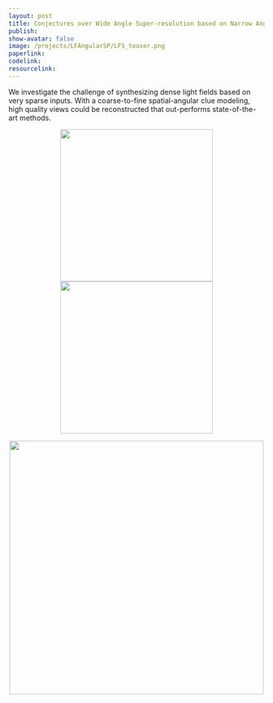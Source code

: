 ```yaml
---
layout: post
title: Conjectures over Wide Angle Super-resolution based on Narrow Angle References
publish: 
show-avatar: false
image: /projects/LFAngularSP/LFS_teaser.png
paperlink: 
codelink:
resourcelink:
---
```

We investigate the challenge of synthesizing dense light fields based on very sparse inputs. With a coarse-to-fine spatial-angular clue modeling, high quality views could be reconstructed that out-performs state-of-the-art methods.  

<p align='center'>
<img src="https://hotndy.github.io/projects/LFRain/N1CARrain.gif" width="300px"/>
<img src="https://hotndy.github.io/projects/LFRain/N1CARderain.gif" width="300px"/>
</p>


<p align="center">
<img src="https://hotndy.github.io/projects/LFAngularSP/LFS_teaser.png" width="500px"/>
</p>


